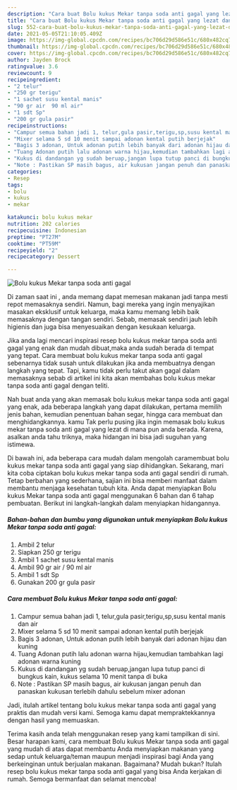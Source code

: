 ```yaml
---
description: "Cara buat Bolu kukus Mekar tanpa soda anti gagal yang lezat dan Mudah Dibuat"
title: "Cara buat Bolu kukus Mekar tanpa soda anti gagal yang lezat dan Mudah Dibuat"
slug: 552-cara-buat-bolu-kukus-mekar-tanpa-soda-anti-gagal-yang-lezat-dan-mudah-dibuat
date: 2021-05-05T21:10:05.409Z
image: https://img-global.cpcdn.com/recipes/bc706d29d586e51c/680x482cq70/bolu-kukus-mekar-tanpa-soda-anti-gagal-foto-resep-utama.jpg
thumbnail: https://img-global.cpcdn.com/recipes/bc706d29d586e51c/680x482cq70/bolu-kukus-mekar-tanpa-soda-anti-gagal-foto-resep-utama.jpg
cover: https://img-global.cpcdn.com/recipes/bc706d29d586e51c/680x482cq70/bolu-kukus-mekar-tanpa-soda-anti-gagal-foto-resep-utama.jpg
author: Jayden Brock
ratingvalue: 3.6
reviewcount: 9
recipeingredient:
- "2 telur"
- "250 gr terigu"
- "1 sachet susu kental manis"
- "90 gr air  90 ml air"
- "1 sdt Sp"
- "200 gr gula pasir"
recipeinstructions:
- "Campur semua bahan jadi 1, telur,gula pasir,terigu,sp,susu kental manis dan air"
- "Mixer selama 5 sd 10 menit sampai adonan kental putih berjejak"
- "Bagis 3 adonan, Untuk adonan putih lebih banyak dari adonan hijau dan kuning"
- "Tuang Adonan putih lalu adonan warna hijau,kemudian tambahkan lagi adonan warna kuning"
- "Kukus di dandangan yg sudah beruap,jangan lupa tutup panci di bungkus kain, kukus selama 10 menit tanpa di buka"
- "Note : Pastikan SP masih bagus, air kukusan jangan penuh dan panaskan kukusan terlebih dahulu sebelum mixer adonan"
categories:
- Resep
tags:
- bolu
- kukus
- mekar

katakunci: bolu kukus mekar 
nutrition: 202 calories
recipecuisine: Indonesian
preptime: "PT27M"
cooktime: "PT59M"
recipeyield: "2"
recipecategory: Dessert

---
```



![Bolu kukus Mekar tanpa soda anti gagal](https://img-global.cpcdn.com/recipes/bc706d29d586e51c/680x482cq70/bolu-kukus-mekar-tanpa-soda-anti-gagal-foto-resep-utama.jpg)

Di zaman  saat ini , anda memang dapat memesan makanan jadi tanpa mesti repot memasaknya sendiri. Namun, bagi mereka yang ingin menyajikan masakan eksklusif untuk keluarga, maka kamu memang lebih baik memasaknya dengan tangan sendiri. Sebab, memasak sendiri jauh lebih higienis dan juga bisa menyesuaikan dengan kesukaan keluarga.

Jika anda lagi mencari inspirasi resep bolu kukus mekar tanpa soda anti gagal yang enak dan mudah dibuat,maka anda sudah berada di tempat yang tepat. Cara membuat bolu kukus mekar tanpa soda anti gagal  sebenarnya tidak susah untuk dilakukan jika anda membuatnya dengan langkah yang tepat. Tapi, kamu tidak perlu takut akan gagal dalam memasaknya 
sebab di artikel ini kita akan membahas bolu kukus mekar tanpa soda anti gagal dengan teliti.  



Nah buat anda yang akan memasak bolu kukus mekar tanpa soda anti gagal yang enak, ada beberapa langkah yang dapat dilakukan, pertama memilih jenis bahan, kemudian penentuan bahan segar, hingga cara membuat dan menghidangkannya. kamu Tak perlu pusing jika ingin memasak bolu kukus mekar tanpa soda anti gagal yang lezat di mana pun anda berada. Karena, asalkan anda  tahu triknya, maka hidangan ini bisa jadi suguhan yang istimewa.

Di bawah ini, ada beberapa cara mudah dalam mengolah caramembuat bolu kukus mekar tanpa soda anti gagal yang siap dihidangkan. Sekarang, mari kita coba ciptakan bolu kukus mekar tanpa soda anti gagal sendiri di rumah. Tetap berbahan yang sederhana, sajian ini bisa memberi manfaat dalam membantu menjaga kesehatan tubuh kita. Anda dapat menyiapkan Bolu kukus Mekar tanpa soda anti gagal menggunakan 6 bahan dan 6 tahap pembuatan. Berikut ini langkah-langkah dalam menyiapkan hidangannya.

<!--inarticleads1-->

##### Bahan-bahan dan bumbu yang digunakan untuk menyiapkan Bolu kukus Mekar tanpa soda anti gagal:

1. Ambil 2 telur
1. Siapkan 250 gr terigu
1. Ambil 1 sachet susu kental manis
1. Ambil 90 gr air / 90 ml air
1. Ambil 1 sdt Sp
1. Gunakan 200 gr gula pasir




<!--inarticleads2-->

##### Cara membuat Bolu kukus Mekar tanpa soda anti gagal:

1. Campur semua bahan jadi 1, telur,gula pasir,terigu,sp,susu kental manis dan air
1. Mixer selama 5 sd 10 menit sampai adonan kental putih berjejak
1. Bagis 3 adonan, Untuk adonan putih lebih banyak dari adonan hijau dan kuning
1. Tuang Adonan putih lalu adonan warna hijau,kemudian tambahkan lagi adonan warna kuning
1. Kukus di dandangan yg sudah beruap,jangan lupa tutup panci di bungkus kain, kukus selama 10 menit tanpa di buka
1. Note : Pastikan SP masih bagus, air kukusan jangan penuh dan panaskan kukusan terlebih dahulu sebelum mixer adonan




Jadi, itulah artikel tentang  bolu kukus mekar tanpa soda anti gagal  yang praktis dan mudah versi kami. Semoga kamu dapat mempraktekkannya dengan hasil yang memuaskan. 

Terima kasih anda telah menggunakan resep yang kami tampilkan di sini. Besar harapan kami, cara membuat  Bolu kukus Mekar tanpa soda anti gagal yang mudah di atas dapat membantu Anda menyiapkan makanan yang sedap untuk keluarga/teman maupun menjadi inspirasi bagi Anda yang berkeinginan untuk berjualan makanan. Bagaimana? Mudah bukan? Itulah resep bolu kukus mekar tanpa soda anti gagal yang bisa Anda kerjakan di rumah. Semoga bermanfaat dan selamat mencoba!


